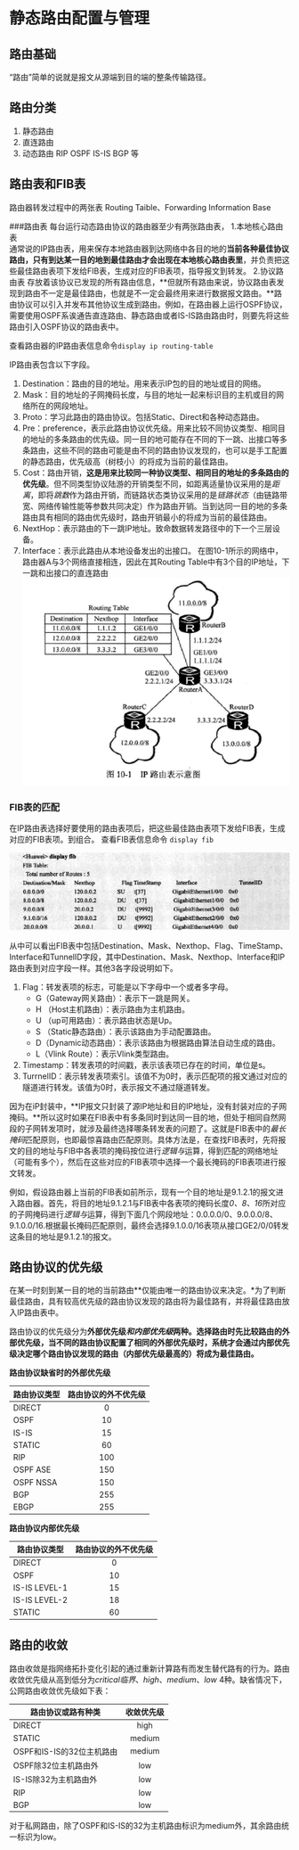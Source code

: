 # 静态路由配置与管理
## 路由基础
“路由”简单的说就是报文从源端到目的端的整条传输路径。
## 路由分类
1. 静态路由
2. 直连路由
3. 动态路由 RIP OSPF IS-IS BGP 等


## 路由表和FIB表
路由器转发过程中的两张表 Routing Taible、Forwarding Information Base

###路由表
每台运行动态路由协议的路由器至少有两张路由表，
1.本地核心路由表  
通常说的IP路由表，用来保存本地路由器到达网络中各目的地的**当前各种最佳协议路由，只有到达某一目的地到最佳路由才会出现在本地核心路由表里**，并负责把这些最佳路由表项下发给FIB表，生成对应的FIB表项，指导报文到转发。
2.协议路由表
存放着该协议已发现的所有路由信息，**但就所有路由来说，协议路由表发现到路由不一定是最佳路由，也就是不一定会最终用来进行数据报文路由。**路由协议可以引入并发布其他协议生成到路由。例如，在路由器上运行OSPF协议，需要使用OSPF系诶通告直连路由、静态路由或者IS-IS路由路由时，则要先将这些路由引入OSPF协议的路由表中。

查看路由器的IP路由表信息命令`display ip routing-table ` 

IP路由表包含以下字段。
1. Destination：路由的目的地址。用来表示IP包的目的地址或目的网络。
2. Mask：目的地址的子网掩码长度，与目的地址一起来标识目的主机或目的网络所在的网段地址。
3. Proto：学习此路由的路由协议。包括Static、Direct和各种动态路由。
4. Pre：preference，表示此路由协议优先级。用来比较不同协议类型、相同目的地址的多条路由的优先级。同一目的地可能存在不同的下一跳、出接口等多条路由，这些不同的路由可能是由不同的路由协议发现的，也可以是手工配置的静态路由，优先级高（树枝小）的将成为当前的最佳路由。
5. Cost：路由开销，**这是用来比较同一种协议类型、相同目的地址的多条路由的优先级**。但不同类型协议陆游的开销类型不同，如距离适量协议采用的是*距离*，即将*跳数*作为路由开销，而链路状态类协议采用的是*链路状态*（由链路带宽、网络传输性能等参数共同决定）作为路由开销。当到达同一目的地的多条路由具有相同的路由优先级时，路由开销最小的将成为当前的最佳路由。
6. NextHop：表示路由的下一跳IP地址。致命数据转发路径中的下一个三层设备。
7. Interface：表示此路由从本地设备发出的出接口。
在图10-1所示的网络中，路由器A与3个网络直接相连，因此在其Routing Table中有3个目的IP地址，下一跳和出接口的直连路由
![Alt text](./10-1.PNG)

### FIB表的匹配
 在IP路由表选择好要使用的路由表项后，把这些最佳路由表项下发给FIB表，生成对应的FIB表项。到组合。
查看FIB表信息命令 `display fib`

![Alt text](./FIB.PNG)

从中可以看出FIB表中包括Destination、Mask、Nexthop、Flag、TimeStamp、Interface和TunnelID字段，其中Destination、Mask、Nexthop、Interface和IP路由表到对应字段一样。其他3各字段说明如下。

1. Flag：转发表项的标志，可能是以下字母中一个或者多字母。
    * G（Gateway网关路由）：表示下一跳是网关。
    * H （Host主机路由）：表示路由为主机路由。
    * U （up可用路由）：表示路由状态是Up。
    * S （Static静态路由）：表示该路由为手动配置路由。
    * D（Dynamic动态路由）：表示该路由为根据路由算法自动生成的路由。
    * L（Vlink Route）：表示Vlink类型路由。
2. Timestamp：转发表项的时间戳，表示该表项已存在的时间，单位是s。
3. TurrnelID：表示转发表项索引。该值不为0时，表示匹配项的报文通过对应的隧道进行转发。该值为0时，表示报文不通过隧道转发。  

因为在iP封装中，**IP报文只封装了源IP地址和目的IP地址，没有封装对应的子网掩码。**所以这时如果在FIB表中有多条同时到达同一目的地，但处于相同自然网段的子网转发项时，就涉及最终选择哪条转发表的问题了。这就是FIB表中的*最长掩码*匹配原则，也即最惊喜路由匹配原则。具体方法是，在查找FIB表时，先将报文的目的地址与FIB中各表项的掩码按位进行*逻辑与*运算，得到匹配的网络地址（可能有多个），然后在这些对应的FIB表项中选择一个最长掩码的FIB表项进行报文转发。

例如，假设路由器上当前的FIB表如前所示，现有一个目的地址是9.1.2.1的报文进入路由器。首先，将目的地址9.1.2.1与FIB表中各表项的掩码长度*0、8、16*所对应的子网掩码进行*逻辑与*运算，得到下面几个网段地址：0.0.0.0/0、9.0.0.0/8、9.1.0.0/16.根据最长掩码匹配原则，最终会选择9.1.0.0/16表项从接口GE2/0/0转发这条目的地址是9.1.2.1的报文。

## 路由协议的优先级
在某一时刻到某一目的地的当前路由**仅能由唯一的路由协议来决定。*为了判断最佳路由，具有较高优先级的路由协议发现的路由将为最佳路有，并将最佳路由放入IP路由表中。

路由协议的优先级分为**外部优先级*和内部优先级*两种。选择路由时先比较路由的外部优先级，当不同的路由协议配置了相同的外部优先级时，系统才会通过内部优先级决定哪个路由协议发现的路由（内部优先级最高的）将成为最佳路由。**

**路由协议缺省时的外部优先级**

| 路由协议类型    | 路由协议的外不优先级| 
| ------------- |:-------------:| 
| DIRECT	 |0|
|OSPF     | 10 | 
|IS-IS    | 15 |  
|STATIC | 60   |  
| RIP| 100   |  
| OSPF ASE | 150     |  
| OSPF NSSA| 150     |  
| BGP | 255     |  
| EBGP | 255    |  

**路由协议内部优先级**

| 路由协议类型    | 路由协议的外不优先级| 
| ------------- |:-------------:| 
| DIRECT	 |0|
|OSPF     | 10 |  
|IS-IS LEVEL-1 |15  |  
| IS-IS LEVEL-2| 18   |  
| STATIC| 60    |  

## 路由的收敛

路由收敛是指网络拓扑变化引起的通过重新计算路有而发生替代路有的行为。路由收敛优先级从高到低分为*critical临界*、*high*、*medium*、*low* 4种。缺省情况下，公网路由收敛优先级如下表：

| 路由协议或路有种类   | 收敛优先级| 
| ------------- |:-------------:| 
| DIRECT	 |high|
|STATIC    | medium| 
|OSPF和IS-IS的32位主机路由     | medium|  
|OSPF除32位主机路由外| low  |  
| IS-IS除32为主机路由外 | low|  
| RIP | low     |  
| BGP      | low   |  

对于私网路由，除了OSPF和IS-IS的32为主机路由标识为medium外，其余路由统一标识为low。



